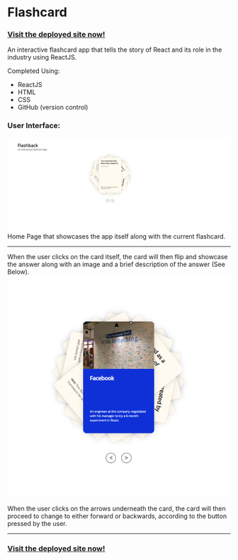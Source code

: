 # Flashcard
### [Visit the deployed site now!](https://enriquecernaflashcard.netlify.com/)

An interactive flashcard app that tells the story of React and its role in the industry using ReactJS.

Completed Using:
- ReactJS
- HTML
- CSS
- GitHub (version control)

### User Interface:
![root](https://github.com/SleepyLoki/flashcard-react/blob/master/Flashback/images/0.png)
Home Page that showcases the app itself along with the current flashcard.

---

When the user clicks on the card itself, the card will then flip and showcase the answer along with an image and a brief description of the answer (See Below).
![answer](https://github.com/SleepyLoki/flashcard-react/blob/master/Flashback/images/1.png)

When the user clicks on the arrows underneath the card, the card will then proceed to change to either forward or backwards, according to the button pressed by the user.

---


### [Visit the deployed site now!](https://enriquecernaflashcard.netlify.com/)
